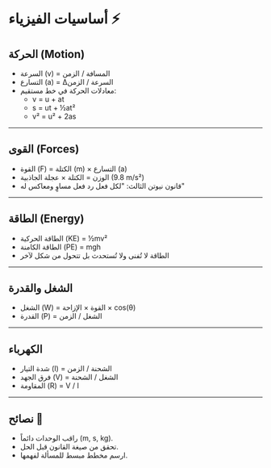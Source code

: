 # أساسيات الفيزياء ⚡

## الحركة (Motion)
- السرعة (v) = المسافة / الزمن  
- التسارع (a) = Δالسرعة / الزمن  
- معادلات الحركة في خط مستقيم:  
  - v = u + at  
  - s = ut + ½at²  
  - v² = u² + 2as  

---

## القوى (Forces)
- القوة (F) = الكتلة (m) × التسارع (a)  
- الوزن = الكتلة × عجلة الجاذبية (9.8 m/s²)  
- قانون نيوتن الثالث: "لكل فعل رد فعل مساوٍ ومعاكس له"  

---

## الطاقة (Energy)
- الطاقة الحركية (KE) = ½mv²  
- الطاقة الكامنة (PE) = mgh  
- الطاقة لا تُفنى ولا تُستحدث بل تتحول من شكل لآخر  

---

## الشغل والقدرة
- الشغل (W) = القوة × الإزاحة × cos(θ)  
- القدرة (P) = الشغل / الزمن  

---

## الكهرباء
- شدة التيار (I) = الشحنة / الزمن  
- فرق الجهد (V) = الشغل / الشحنة  
- المقاومة (R) = V / I  

---

## نصائح 📝
- راقب الوحدات دائماً (m, s, kg).  
- تحقق من صيغة القانون قبل الحل.  
- ارسم مخطط مبسط للمسألة لفهمها.
